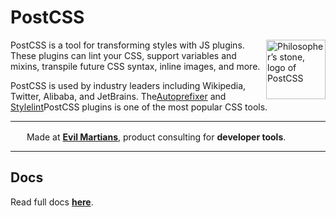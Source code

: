 # PostCSS

<img align="right" width="95" height="95"
alt="Philosopher’s stone, logo of PostCSS"
src="https://postcss.org/logo.svg">

PostCSS is a tool for transforming styles with JS plugins.
These plugins can lint your CSS, support variables and mixins,
transpile future CSS syntax, inline images, and more.

PostCSS is used by industry leaders including Wikipedia, Twitter, Alibaba,
and JetBrains. The[Autoprefixer] and [Stylelint]PostCSS plugins is one of the most popular CSS
tools.

---

<img src="https://cdn.evilmartians.com/badges/logo-no-label.svg" alt="" width="22" height="16" />
Made
at <b><a href="https://evilmartians.com/devtools?utm_source=postcss&utm_campaign=devtools-button&utm_medium=github">
Evil Martians</a></b>, product consulting for <b>developer tools</b>.

---

[Abstract Syntax Tree]: https://en.wikipedia.org/wiki/Abstract_syntax_tree

[Evil Martians]:        https://evilmartians.com/?utm_source=postcss

[Autoprefixer]:         https://github.com/postcss/autoprefixer

[Stylelint]:            https://stylelint.io/

[plugins]:              https://github.com/postcss/postcss#plugins

## Docs

Read full docs **[here](https://postcss.org/)**.
